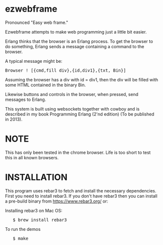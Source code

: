 ezwebframe
==========

Pronounced "Easy web frame."

Ezwebframe attempts to make web programming just a little bit easier.

Erlang thinks that the browser is an Erlang process. To get the browser
to do something, Erlang sends a message containing a command to the browser.

A typical message might be:

<pre>
Browser ! [{cmd,fill_div},{id,div1},{txt, Bin}]
</pre>

Assuming the browser has a div with id = div1, then the div will be filled with
some HTML contained in the binary Bin.

Likewise buttons and controls in the browser, when pressed, send
messages to Erlang.

This system is built using websockets together with cowboy and is
described in my book Programming Erlang (2'nd edition) (To be
published in 2013).

NOTE
====

This has only been tested in the chrome browser. Life is too short to
test this in all known browsers.

INSTALLATION
============

This program uses rebar3 to fetch and install the necessary dependencies.
First you need to install rebar3. If you don't have rebar3 then you can install
a pre-build binary from https://www.rebar3.org/ or:

Installing rebar3 on Mac OS:
<pre>
   $ brew install rebar3
</pre>

To run the demos

<pre>
   $ make
</pre>


   